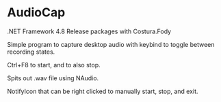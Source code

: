 # AudioCap
.NET Framework 4.8
Release packages with Costura.Fody

Simple program to capture desktop audio with keybind to toggle between recording states.

Ctrl+F8 to start, and to also stop.

Spits out .wav file using NAudio.

NotifyIcon that can be right clicked to manually start, stop, and exit.